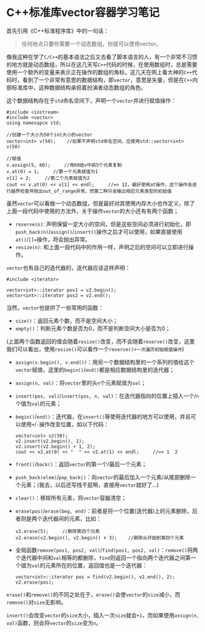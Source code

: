 # C++标准库vector容器学习笔记  

首先引用《C++标准程序库》中的一句话：  

> 任何地点只要你需要一个动态数组，你就可以使用vector。  

像我这种在学了```C/C++```的基本语法之后又去看了脚本语言的人，有一个非常不习惯的地方就是动态数组，所以在这几天写```C++```代码的时候，在使用数组时，总是需要使用一个额外的变量来表示正在操作的数组的角标，这几天在网上看大神的```C++```代码时，看到了一个非常有意思的数据结构，即```vector```，意思是矢量，但是在```C++```内部标准库中，这种数据结构承担着扮演者动态数组的角色。  

这个数据结构存在于```std```命名空间下，声明一个```vector```并进行赋值操作：  

	#include <iostream>
	#include <vector>
	using namesapce std;
	
	//创建一个大小为50个int大小的vector
	vector<int> v(50);    //如果不声明std命名空间，应使用std::vector<int> v(50)  
	
	//赋值
	v.assign(5, 60);     //用60给v中前5个元素复制
	v.at(0) = 1;     //第一个元素赋值为1
	v[1] = 2;     //第二个元素赋值为2
	cout << v.at(0) << v[1] << endl;     //=> 12，最好使用at操作，这个操作会进行越界检查并抛出out_of_range异常，而第二种只会输出相应元素类型的初始值
	
虽然```vector```可以看做一个动态数组，但是最好对其使用内存大小也作定义，除了上面一段代码中使用的方法外，关于操作```vector```的大小还有有两个函数；  

- ```reserve(n)```: 声明保留一定大小的空间，但是这些空间必须进行初始化，即```push_back(n)```/```assign()```/```insert()```操作之后才可以使用，如果直接使用```at()```/```[]=```操作，将会抛出异常。  
- ```resize(n)```: 和上面一段代码中的作用一样，声明之后的空间可以立即进行操作。  

```vector```也有自己的迭代器的，迭代器应该这样声明：  
	
	#include <iterator>
	
	vector<int>::iterator pos1 = v2.begin();
	vector<int>::iterator pos2 = v2.end();


当然，```vector```也提供了一些常用的函数：  

- ```size()```：返回元素个数，而不是空间大小；
- ```empty()```：判断元素个数是否为0，而不是判断空间大小是否为0；  

(上面两个函数返回的值会随着```resize()```改变，而不会随着```reserve()```改变，这里我们可以看出，使用```resize()```可以看作一个```reserve()+一次遍历初始赋值操作```)  

- ```assign(v.begin(), v.end())```：用另一个数据结构里的一个系列的值给这个```vector```赋值，这里的```begin()```/```end()```都是相应数据结构里的迭代器；
- ```assign(n, val)```：将```vector```里的头```n```个元素赋值为```val```；
- ```insert(pos, val)```/```insert(pos, n, val)```：在迭代器指向的位置上插入一个/```n```个值为```val```的元素；
- ```begin()```/```end()```：迭代器，在```insert()```等使用迭代器的地方可以使用，并且可以使用```+```/```-```操作改变位置，如以下代码：  

	  vector<int> v2(50);
      v2.insert(v2.begin(), 1);
      v2.insert(v2.begin() + 1, 2);
  	  cout << v2.at(0) << "  " << v2.at(1) << endl;     //=> 1  2  
  	  
- ```front()```/```back()```：返回```vector```的第一个/最后一个元素；  
- ```push_back(elem)```/```pop_back()```：向```vector```的最后加入一个元素/从尾部删除一个元素；(我去，以后还写栈干屁啊，直接用```vector```就好了...)  
- ```clear()```：移除所有元素，将```vector```容器清空；  
- ```erase(pos)```/```erase(beg, end)```：前者是将一个位置(迭代器)上的元素删除，后者则是两个迭代器间的元素，比如：
	
	  v2.erase(5);     //删除第四个元素
	  v2.erase(v2.begin(), v2.begin() + 3);    //删除从开始到第四个元素

- 全局函数```remove(pos1, pos2, val)```/```find(pos1, pos2, val)```：```remove()```将两个迭代器中间和```val```相等的都删除，```find```则返回一个指向两个迭代器之间第一个值为```val```的元素所在的位置，返回值也是一个迭代器：  

	  vector<int>::iterator pos = find(v2.begin(), v2.end(), 2);
	  v2.erase(pos);
	  
```erase()```和```remove()```的不同之处在于，```erase()```会使```vector```的```size```减小，而```remove()```对```size```无影响。  

```insert()```会改变```vector```的```size```大小，插入一次```size```就会```+1```，而如果使用```assign(n, val)```函数，则会将```vector```的```size```变为```n```。	  
	  